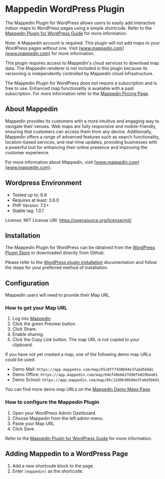 # Mappedin WordPress Plugin

The Mappedin Plugin for WordPress allows users to easily add interactive indoor maps to WordPress pages using a simple shortcode. Refer to the [Mappedin Plugin for WordPress Guide](https://developer.mappedin.com/web/v6/embed/mappedin-plugin-for-wordpress/) for more information.

Note: A Mappedin account is required. This plugin will not add maps to your WordPress pages without one. Visit [www.mappedin.com](www.mappedin.com) for more information.

This plugin requires access to Mappedin's cloud services to download map data. The Mappedin renderer is not included in this plugin because its versioning is independently controlled by Mappedin cloud infrastructure.

The Mappedin Plugin for WordPress does not require a subscription and is free to use. Enhanced map functionality is available with a paid subscription. For more information refer to the [Mappedin Pricing Page](https://mappedin.com/pricing).

## About Mappedin

Mappedin provides its customers with a more intuitive and engaging way to navigate their venues. Web maps are fully responsive and mobile-friendly, ensuring that customers can access them from any device. Additionally, Mappedin offers a range of advanced features such as search functionality, location-based services, and real-time updates, providing businesses with a powerful tool for enhancing their online presence and improving the customer experience.

For more information about Mappedin, visit [www.mappedin.com](www.mappedin.com).

## Wordpress Environment

- Tested up to: 6.8
- Requires at least: 3.6.0
- PHP Version: 7.2+
- Stable tag: 1.0.1

License: MIT
License URI: https://opensource.org/license/mit/

## Installation

The Mappedin Plugin for WordPress can be obtained from the [WordPress Plugin Store](https://wordpress.org/plugins/mappedin/) or downloaded directly from Github.

Please refer to the [WordPress plugin installation](https://wordpress.org/documentation/article/manage-plugins/#installing-plugins-1) documentation and follow the steps for your preferred method of installation.

## Configuration

Mappedin users will need to provide their Map URL.

### How to get your Map URL

1. Log into [Mappedin](https://app.mappedin.com/editor/)
2. Click the green Preview button.
3. Click Share.
4. Enable sharing.
5. Click the Copy Link button. The map URL is not copied to your clipboard.

If you have not yet created a map, one of the following demo map URLs could be used:

- Demo Mall: `https://app.mappedin.com/map/65c0ff7430b94e3fabd5bb8c`
- Demo Office: `https://app.mappedin.com/map/64ef49e662fd90fe020bee61`
- Demo School: `https://app.mappedin.com/map/65c12d9b30b94e3fabd5bb91`

You can find more demo map URLs on the [Mappedin Demo Maps Page](https://developer.mappedin.com/web/v6/trial-keys-and-maps/).

### How to configure the Mappedin Plugin

1. Open your WordPress Admin Dashboard.
2. Choose Mappedin from the left admin menu.
3. Paste your Map URL.
4. Click Save.

Refer to the [Mappedin Plugin for WordPress Guide](https://developer.mappedin.com/web/v6/embed/mappedin-plugin-for-wordpress/) for more information.

## Adding Mappedin to a WordPress Page

1. Add a new shortcode block to the page.
2. Enter `[mappedin]` as the shortcode.
